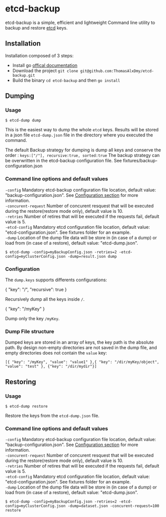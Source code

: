 # etcd-backup

etcd-backup is a simple, efficient and lightweight Command line utility to backup and restore [etcd](https://github.com/coreos/etcd) keys.

## Installation

  Installation composed of 3 steps:

* Install go [offical documentation](http://golang.org/doc/install/source)
* Download the project `git clone git@github.com:ThomasAlxDmy/etcd-backup.git`
* Build the binary `cd etcd-backup` and then  `go install`

## Dumping

### Usage

    $ etcd-dump dump

This is the easiest way to dump the whole `etcd` keys. Results will be stored in a json file `etcd-dump.json`
file in the directory where you executed the command.

The default Backup strategy for dumping is dump all keys and conserve the order : `keys:["/"], recursive:true, sorted:true`
The backup strategy can be overwritten in the etcd-backup configuration file. See fixtures/backup-configuration.json

### Command line options and default values

  `-config` Mandatory etcd-backup configuration file location, default value: "backup-configuration.json". See [Configuration section](#config) for more information.<br/>
  `-concurent-request` Number of concurent resquest that will be executed during the restore(restore mode only), default value is 10.<br/>
  `-retries` Number of retires that will be executed if the requests fail, default value is 5.<br/>
  `-etcd-config` Mandatory etcd configuration file location, default value: "etcd-configuration.json". See fixtures folder for an example.<br/>
  `-dump` Location of the dump file data will be store in (in case of a dump) or load from (in case of a restore), default value: "etcd-dump.json".<br/>


    $ etcd-dump -config=myBackupConfig.json -retries=2 -etcd-config=myClusterConfig.json -dump=result.json dump

### <a name="config"/>Configuration

The `dump.keys` supports differents configurations:

  {
    "key": "/",
    "recursive": true
  }

Recursively dump all the keys inside `/`.

  {
    "key": "/myKey"
  }

Dump only the key `/myKey`.


### Dump File structure

Dumped keys are stored in an array of keys, the key path is the absolute path. By design non-empty directories are not saved in the dump file, and empty directories does not contain the `value` key:

    [{ "key": "/myKey", "value": "value1" },{ "key": "/dir/myKey/object", "value": "test" }, {"key": "/dir/mydir"}]

## Restoring

### Usage

    $ etcd-dump restore

Restore the keys from the `etcd-dump.json` file.

### Command line options and default values

  `-config` Mandatory etcd-backup configuration file location, default value: "backup-configuration.json". See [Configuration section](#config) for more information.<br/>
  `-concurent-request` Number of concurent resquest that will be executed during the restore(restore mode only), default value is 10.<br/>
  `-retries` Number of retires that will be executed if the requests fail, default value is 5.<br/>
  `-etcd-config` Mandatory etcd configuration file location, default value: "etcd-configuration.json". See fixtures folder for an example.<br/>
  `-dump` Location of the dump file data will be store in (in case of a dump) or load from (in case of a restore), default value: "etcd-dump.json".<br/>

    $ etcd-dump -config=myBackupConfig.json -retries=2 -etcd-config=myClusterConfig.json -dump=dataset.json -concurent-request=100 restore

